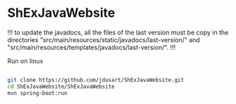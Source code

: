 # ShExJavaWebsite

!!! to update the javadocs, all the files of the last version must be copy in the directories "src/main/resources/static/javadocs/last-version/" and "src/main/resources/templates/javadocs/last-version/". !!!

Run on linux
```bash

git clone https://github.com/jdusart/ShExJavaWebsite.git
cd ShExJavaWebsite/ShExJavaWebsite
mvn spring-boot:run

```

